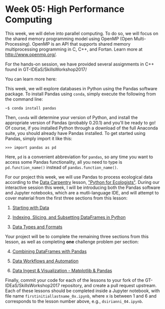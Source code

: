 Week 05: High Performance Computing
==================

This week, we will delve into parallel computing.  To do so, we will focus
 on the shared memory programming model using OpenMP (Open Multi-Processing).
  OpenMP is an API that supports shared memory multiprocessing programming in
 C, C++, and Fortan. Learn more at http://www.openmp.org/.

For the hands-on session, we have provided several assignments in C++ found in
GT-IDEaS/SkillsWorkshop2017/


You can learn more here:



This week, we will explore databases in Python using the Pandas software
package.  To install Pandas using `conda`, simply execute the following from
the command line:

```
~$ conda install pandas
```

Then, `conda` will determine your version of Python, and install the
appropriate version of Pandas (probably 0.20.1) and you'll be ready to go! Of
course, if you installed Python through a download of the full Anaconda suite,
you should already have Pandas installed.  To get started using Pandas, simply
import it like this:

```
>>> import pandas as pd
```

Here, `pd` is a convenient abbreviation for `pandas`, so any time you want to
access some Pandas functionality, all you need to type is `pd.function_name()`
instead of `pandas.function_name()`.  

For our project this week, we will use Pandas to process ecological data
according to the [Data Carpentry](http://www.datacarpentry.org) lesson,
["Python for Ecologists"](http://www.datacarpentry.org/python-ecology-lesson/).
During our interactive session this week, I will be introducing both the Pandas
software and Jupyter notebooks, which are a mutli-language IDE, and will
attempt to cover material from the first three sections from this lesson:

1. [Starting with
Data](http://www.datacarpentry.org/python-ecology-lesson/01-starting-with-data/)

2. [Indexing, Slicing, and Subsetting DataFrames in
Python](http://www.datacarpentry.org/python-ecology-lesson/02-index-slice-subset/)

3. [Data Types and
Formats](http://www.datacarpentry.org/python-ecology-lesson/03-data-types-and-format/)

Your project will be to complete the remaining three sections from this lesson,
as well as completing **one** challenge problem per section: 

4. [Combining DataFrames with
Pandas](http://www.datacarpentry.org/python-ecology-lesson/04-merging-data/) 

5.  [Data Workflows and
Automation](http://www.datacarpentry.org/python-ecology-lesson/05-loops-and-functions/)

6. [Data Ingest & Visualization - Matplotlib &
Pandas](http://www.datacarpentry.org/python-ecology-lesson/07-putting-it-all-together/)

Finally, commit your code for each of the lessons to your fork of the
GT-IDEaS/SkillsWorkshop2017 repository, and create a pull request upstream.
Each of these lessons should be completed inside a Jupyter notebook, with file
name `firstinitiallastname_0x.ipynb`, where x is between 1 and 6 and
corresponds to the lesson number above, e.g., `dsirianni_04.ipynb`.  


